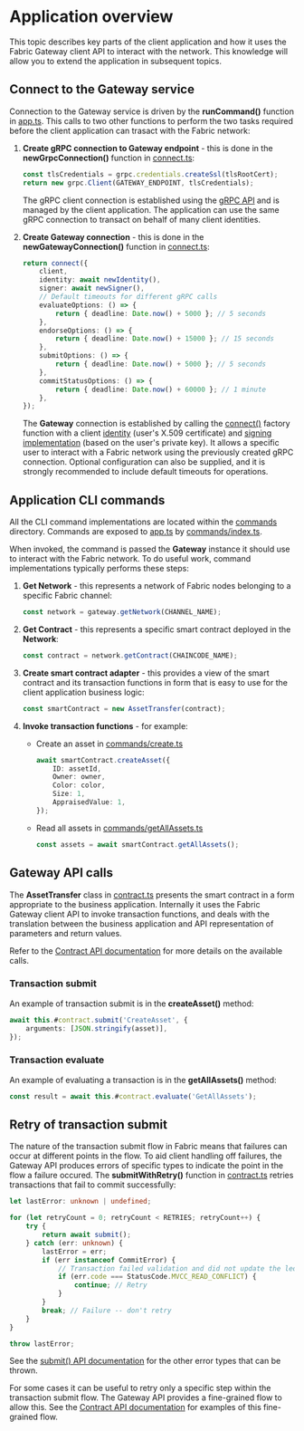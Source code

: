 # Application overview

This topic describes key parts of the client application and how it uses the Fabric Gateway client API to interact with the network. This knowledge will allow you to extend the application in subsequent topics.

## Connect to the Gateway service

Connection to the Gateway service is driven by the **runCommand()** function in [app.ts](../../applications/trader-typescript/src/app.ts). This calls to two other functions to perform the two tasks required before the client application can trasact with the Fabric network:

1. **Create gRPC connection to Gateway endpoint** - this is done in the **newGrpcConnection()** function in [connect.ts](../../applications/trader-typescript/src/connect.ts):
    ```typescript
    const tlsCredentials = grpc.credentials.createSsl(tlsRootCert);
    return new grpc.Client(GATEWAY_ENDPOINT, tlsCredentials);
    ```
    The gRPC client connection is established using the [gRPC API](https://grpc.io/docs/) and is managed by the client application. The application can use the same gRPC connection to transact on behalf of many client identities.

1. **Create Gateway connection** - this is done in the **newGatewayConnection()** function in [connect.ts](../../applications/trader-typescript/src/connect.ts):
    ```typescript
    return connect({
        client,
        identity: await newIdentity(),
        signer: await newSigner(),
        // Default timeouts for different gRPC calls
        evaluateOptions: () => {
            return { deadline: Date.now() + 5000 }; // 5 seconds
        },
        endorseOptions: () => {
            return { deadline: Date.now() + 15000 }; // 15 seconds
        },
        submitOptions: () => {
            return { deadline: Date.now() + 5000 }; // 5 seconds
        },
        commitStatusOptions: () => {
            return { deadline: Date.now() + 60000 }; // 1 minute
        },
    });
    ```
    The **Gateway** connection is established by calling the [connect()](https://hyperledger.github.io/fabric-gateway/main/api/node/functions/connect.html) factory function with a client [identity](https://hyperledger.github.io/fabric-gateway/main/api/node/interfaces/Identity.html) (user's X.509 certificate) and [signing implementation](https://hyperledger.github.io/fabric-gateway/main/api/node/functions/signers.newPrivateKeySigner.html) (based on the user's private key). It allows a specific user to interact with a Fabric network using the previously created gRPC connection. Optional configuration can also be supplied, and it is strongly recommended to include default timeouts for operations.

## Application CLI commands

All the CLI command implementations are located within the [commands](../../applications/trader-typescript/src/commands/) directory. Commands are exposed to [app.ts](../../applications/trader-typescript/src/app.ts) by [commands/index.ts](../../applications/trader-typescript/src/commands/index.ts).

When invoked, the command is passed the **Gateway** instance it should use to interact with the Fabric network. To do useful work, command implementations typically performs these steps:

1. **Get Network** - this represents a network of Fabric nodes belonging to a specific Fabric channel:
    ```typescript
    const network = gateway.getNetwork(CHANNEL_NAME);
    ```

1. **Get Contract** - this represents a specific smart contract deployed in the **Network**:
    ```typescript
    const contract = network.getContract(CHAINCODE_NAME);
    ```

1. **Create smart contract adapter** - this provides a view of the smart contract and its transaction functions in form that is easy to use for the client application business logic:
    ```typescript
    const smartContract = new AssetTransfer(contract);
    ```

1. **Invoke transaction functions** - for example:
    - Create an asset in [commands/create.ts](../../applications/trader-typescript/src/commands/create.ts)
        ```typescript
        await smartContract.createAsset({
            ID: assetId,
            Owner: owner,
            Color: color,
            Size: 1,
            AppraisedValue: 1,
        });
        ```
    - Read all assets in [commands/getAllAssets.ts](../../applications/trader-typescript/src/commands/getAllAssets.ts)
        ```typescript
        const assets = await smartContract.getAllAssets();
        ```

## Gateway API calls

The **AssetTransfer** class in [contract.ts](../../applications/trader-typescript/src/contract.ts) presents the smart contract in a form appropriate to the business application. Internally it uses the Fabric Gateway client API to invoke transaction functions, and deals with the translation between the business application and API representation of parameters and return values.

Refer to the [Contract API documentation](https://hyperledger.github.io/fabric-gateway/main/api/node/interfaces/Contract.html) for more details on the available calls.

### Transaction submit

An example of transaction submit is in the **createAsset()** method:

```typescript
await this.#contract.submit('CreateAsset', {
    arguments: [JSON.stringify(asset)],
});
```

### Transaction evaluate

An example of evaluating a transaction is in the **getAllAssets()** method:
```typescript
const result = await this.#contract.evaluate('GetAllAssets');
```

## Retry of transaction submit

The nature of the transaction submit flow in Fabric means that failures can occur at different points in the flow. To aid client handling off failures, the Gateway API produces errors of specific types to indicate the point in the flow a failure occured. The **submitWithRetry()** function in [contract.ts](../../applications/trader-typescript/src/contract.ts) retries transactions that fail to commit successfully:

```typescript
let lastError: unknown | undefined;

for (let retryCount = 0; retryCount < RETRIES; retryCount++) {
    try {
        return await submit();
    } catch (err: unknown) {
        lastError = err;
        if (err instanceof CommitError) {
            // Transaction failed validation and did not update the ledger. Handle specific transaction validation codes.
            if (err.code === StatusCode.MVCC_READ_CONFLICT) {
                continue; // Retry
            }
        }
        break; // Failure -- don't retry
    }
}

throw lastError;
```

See the [submit() API documentation](https://hyperledger.github.io/fabric-gateway/main/api/node/interfaces/Contract.html#submit) for the other error types that can be thrown.

For some cases it can be useful to retry only a specific step within the transaction submit flow. The Gateway API provides a fine-grained flow to allow this. See the [Contract API documentation](https://hyperledger.github.io/fabric-gateway/main/api/node/interfaces/Contract.html) for examples of this fine-grained flow.
